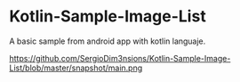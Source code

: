 # Kotlin-Sample-Image-List
A basic sample from android app with kotlin languaje.

https://github.com/SergioDim3nsions/Kotlin-Sample-Image-List/blob/master/snapshot/main.png
